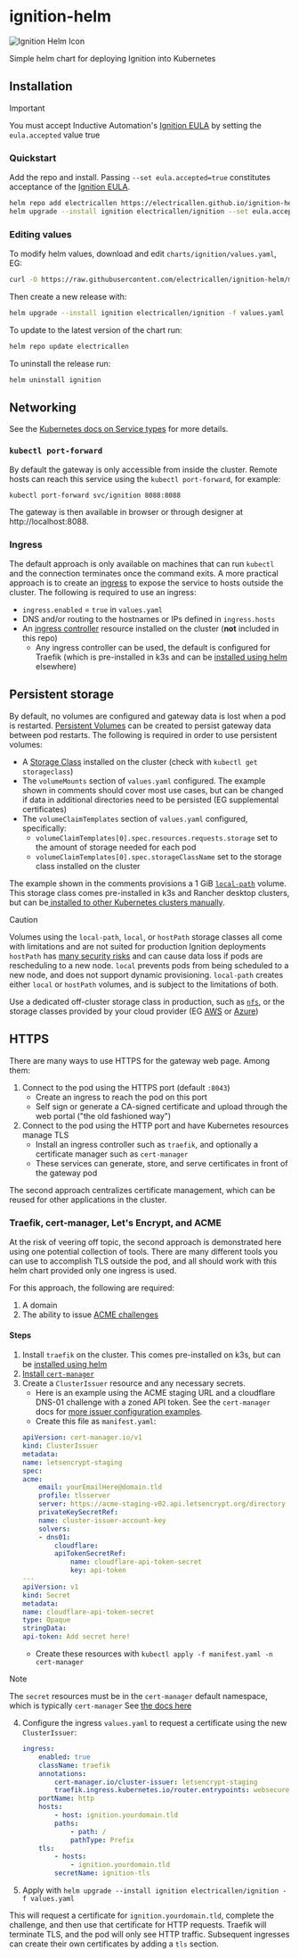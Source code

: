 # ignition-helm
![Ignition Helm Icon](assets/icon.svg)

Simple helm chart for deploying Ignition into Kubernetes

## Installation

> [!IMPORTANT]  
> You must accept Inductive Automation's [Ignition EULA](https://inductiveautomation.com/ignition/license) by setting the `eula.accepted` value true

### Quickstart

Add the repo and install. Passing `--set eula.accepted=true` constitutes acceptance of the [Ignition EULA](https://inductiveautomation.com/ignition/license).

```sh
helm repo add electricallen https://electricallen.github.io/ignition-helm
helm upgrade --install ignition electricallen/ignition --set eula.accepted=true
```

### Editing values

To modify helm values, download and edit `charts/ignition/values.yaml`, EG:

```sh
curl -O https://raw.githubusercontent.com/electricallen/ignition-helm/main/charts/ignition/values.yaml
```

Then create a new release with:

```sh
helm upgrade --install ignition electricallen/ignition -f values.yaml
```

To update to the latest version of the chart run:

```sh
helm repo update electricallen
```

To uninstall the release run:

```sh
helm uninstall ignition
```

## Networking

See the [Kubernetes docs on Service types](https://kubernetes.io/docs/concepts/services-networking/service/#publishing-services-service-types) for more details. 

### `kubectl port-forward`

By default the gateway is only accessible from inside the cluster. Remote hosts can reach this service using the `kubectl port-forward`, for example:

```
kubectl port-forward svc/ignition 8088:8088
```

The gateway is then available in browser or through designer at http://localhost:8088. 

### Ingress

The default approach is only available on machines that can run `kubectl` and the connection terminates once the command exits. A more practical approach is to create an [ingress](https://kubernetes.io/docs/concepts/services-networking/ingress/) to expose the service to hosts outside the cluster. The following is required to use an ingress:

* `ingress.enabled` = `true` in `values.yaml`
* DNS and/or routing to the hostnames or IPs defined in `ingress.hosts`
* An [ingress controller](https://kubernetes.io/docs/concepts/services-networking/ingress-controllers/) resource installed on the cluster (**not** included in this repo)
    * Any ingress controller can be used, the default is configured for Traefik (which is pre-installed in k3s and can be [installed using helm](https://doc.traefik.io/traefik/getting-started/install-traefik/#use-the-helm-chart) elsewhere)

## Persistent storage

By default, no volumes are configured and gateway data is lost when a pod is restarted. [Persistent Volumes](https://kubernetes.io/docs/concepts/storage/persistent-volumes/) can be created to persist gateway data between pod restarts. The following is required in order to use persistent volumes:

* A [Storage Class](https://kubernetes.io/docs/concepts/storage/storage-classes/) installed on the cluster (check with `kubectl get storageclass`)
* The `volumeMounts` section of `values.yaml` configured. The example shown in comments should cover most use cases, but can be changed if data in additional directories need to be persisted (EG supplemental certificates)
* The `volumeClaimTemplates` section of `values.yaml` configured, specifically:
    * `volumeClaimTemplates[0].spec.resources.requests.storage` set to the amount of storage needed for each pod
    * `volumeClaimTemplates[0].spec.storageClassName` set to the storage class installed on the cluster

The example shown in the comments provisions a 1 GiB [`local-path`](https://github.com/rancher/local-path-provisioner) volume. This storage class comes pre-installed in k3s and Rancher desktop clusters, but can be[ installed to other Kubernetes clusters manually](https://github.com/rancher/local-path-provisioner?tab=readme-ov-file#deployment). 

> [!CAUTION]
> Volumes using the `local-path`, `local`, or `hostPath` storage classes all come with limitations and are not suited for production Ignition deployments
>   `hostPath` has [many security risks](https://kubernetes.io/docs/concepts/storage/volumes/#hostpath) and can cause data loss if pods are rescheduling to a new node. `local` prevents pods from being scheduled to a new node, and does not support dynamic provisioning. `local-path` creates either `local` or `hostPath` volumes, and is subject to the limitations of both.
>
> Use a dedicated off-cluster storage class in production, such as [`nfs`](https://kubernetes.io/docs/concepts/storage/volumes/#hostpath), or the storage classes provided by your cloud provider (EG [AWS](https://docs.aws.amazon.com/ebs/latest/userguide/ebs-volume-types.html) or [Azure](https://learn.microsoft.com/en-us/azure/aks/concepts-storage#storage-classes))

## HTTPS

There are many ways to use HTTPS for the gateway web page. Among them:

1. Connect to the pod using the HTTPS port (default `:8043`)
    * Create an ingress to reach the pod on this port
    * Self sign or generate a CA-signed certificate and upload through the web portal ("the old fashioned way")
1. Connect to the pod using the HTTP port and have Kubernetes resources manage TLS
    * Install an ingress controller such as `traefik`, and optionally a certificate manager such as `cert-manager`
    * These services can generate, store, and serve certificates in front of the gateway pod

The second approach centralizes certificate management, which can be reused for other applications in the cluster. 

### Traefik, cert-manager, Let's Encrypt, and ACME

At the risk of veering off topic, the second approach is demonstrated here using one potential collection of tools. There are many different tools you can use to accomplish TLS outside the pod, and all should work with this helm chart provided only one ingress is used. 

For this approach, the following are required:

1. A domain 
1. The ability to issue [ACME challenges](https://letsencrypt.org/docs/challenge-types/)

#### Steps

1. Install `traefik` on the cluster. This comes pre-installed on k3s, but can be [installed using helm](https://doc.traefik.io/traefik/getting-started/install-traefik/#use-the-helm-chart)
1. [Install `cert-manager`](https://cert-manager.io/docs/installation/helm/#2-install-cert-manager)
1. Create a `ClusterIssuer` resource and any necessary secrets. 
    * Here is an example using the ACME staging URL and a cloudflare DNS-01 challenge with a zoned API token. See the `cert-manager` docs for [more issuer configuration examples](https://cert-manager.io/docs/configuration/issuers/).
    * Create this file as `manifest.yaml`:
    ```yaml
    apiVersion: cert-manager.io/v1
    kind: ClusterIssuer
    metadata:
    name: letsencrypt-staging
    spec:
    acme:
        email: yourEmailHere@domain.tld
        profile: tlsserver
        server: https://acme-staging-v02.api.letsencrypt.org/directory
        privateKeySecretRef:
        name: cluster-issuer-account-key
        solvers:
        - dns01:
            cloudflare:
            apiTokenSecretRef:
                name: cloudflare-api-token-secret
                key: api-token
    ---
    apiVersion: v1
    kind: Secret
    metadata:
    name: cloudflare-api-token-secret
    type: Opaque
    stringData:
    api-token: Add secret here!
    ```
    * Create these resources with `kubectl apply -f manifest.yaml -n cert-manager`

> [!NOTE]
> The `secret` resources must be in the `cert-manager` default namespace, which is typically `cert-manager`
> See [the docs here](https://cert-manager.io/docs/configuration/#cluster-resource-namespace)

4. Configure the ingress `values.yaml` to request a certificate using the new `ClusterIssuer`:
    ```yaml
    ingress:
        enabled: true
        className: traefik
        annotations:
            cert-manager.io/cluster-issuer: letsencrypt-staging
            traefik.ingress.kubernetes.io/router.entrypoints: websecure
        portName: http
        hosts:
            - host: ignition.yourdomain.tld
            paths:
                - path: /
                pathType: Prefix
        tls:
            - hosts:
                - ignition.yourdomain.tld
            secretName: ignition-tls
    ```
5. Apply with `helm upgrade --install ignition electricallen/ignition -f values.yaml` 

This will request a certificate for `ignition.yourdomain.tld`, complete the challenge, and then use that certificate for HTTP requests. Traefik will terminate TLS, and the pod will only see HTTP traffic. Subsequent ingresses can create their own certificates by adding a `tls` section.